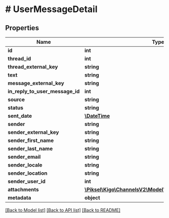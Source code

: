 # # UserMessageDetail

## Properties

Name | Type | Description | Notes
------------ | ------------- | ------------- | -------------
**id** | **int** |  | [optional]
**thread_id** | **int** |  | [optional]
**thread_external_key** | **string** |  | [optional]
**text** | **string** |  | [optional]
**message_external_key** | **string** |  | [optional]
**in_reply_to_user_message_id** | **int** |  | [optional]
**source** | **string** |  | [optional]
**status** | **string** |  | [optional]
**sent_date** | [**\DateTime**](\DateTime.md) |  | [optional]
**sender** | **string** |  | [optional]
**sender_external_key** | **string** |  | [optional]
**sender_first_name** | **string** |  | [optional]
**sender_last_name** | **string** |  | [optional]
**sender_email** | **string** |  | [optional]
**sender_locale** | **string** |  | [optional]
**sender_location** | **string** |  | [optional]
**sender_user_id** | **int** |  | [optional]
**attachments** | [**\Piksel\Kigo\ChannelsV2\Model\UserMessageAttachment[]**](UserMessageAttachment.md) |  | [optional]
**metadata** | **object** |  | [optional]

[[Back to Model list]](../../README.md#models) [[Back to API list]](../../README.md#endpoints) [[Back to README]](../../README.md)

